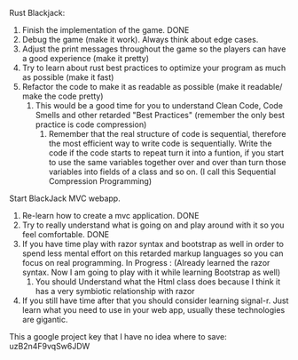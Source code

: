 Rust Blackjack:
1. Finish the implementation of the game. DONE
2. Debug the game (make it work). Always think about edge cases.
3. Adjust the print messages throughout the game so the players can have a good experience (make it pretty)
4. Try to learn about rust best practices to optimize your program as much as possible (make it fast)
5.  Refactor the code to make it as readable as possible (make it readable/ make the code pretty)
	1. This would be a good time for you to understand Clean Code, Code Smells  and other retarded "Best Practices" (remember the only best practice is code compression)
		1. Remember that the real structure of code is sequential, therefore the most efficient way to write code is sequentially. Write the code if the code starts to repeat turn it into a funtion, if you start to use the same variables together over and over than turn those variables into fields of a class and so on. (I call this Sequential Compression Programming) 



Start BlackJack MVC webapp.

1. Re-learn how to create a mvc application. DONE
2. Try to really understand what is going on and play around with it so you feel comfortable. DONE
3. If you have time play with razor syntax and bootstrap as well in order to spend less mental effort on this retarded markup  languages so you can focus on real programming. In Progress : (Already learned the razor syntax. Now I am going to play with it while learning Bootstrap as well)
	1. You should Understand what the Html class does because I think it has a very symbiotic relationship with razor
4. If you still have time after that you should consider learning signal-r. Just learn what you need to use in your web app, usually these technologies are gigantic.


This a google project key that I have no idea where to save: uzB2n4F9vqSw6JDW